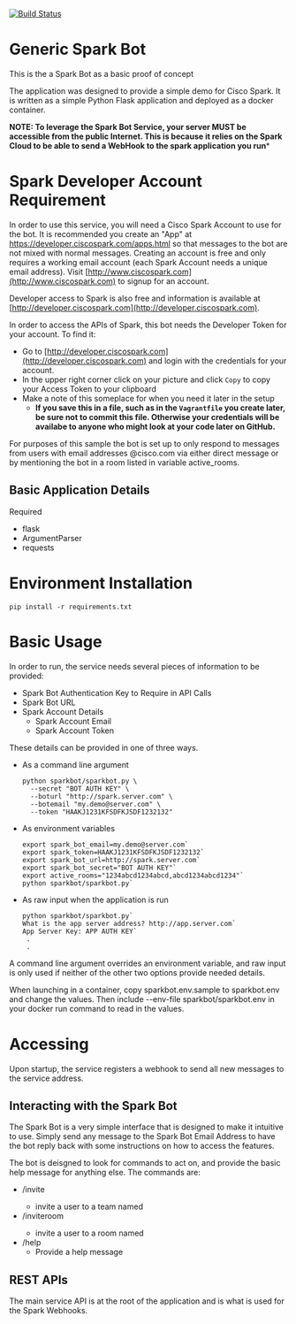 [![Build Status](https://travis-ci.org/securenetwrk/sparkbot-base.svg?branch=master)](https://travis-ci.org/securenetwrk/sparkbot-base)

# Generic Spark Bot

This is the a Spark Bot as a basic proof of concept

The application was designed to provide a simple demo for Cisco Spark.  It is written as a simple Python Flask application and deployed as a docker container.

**NOTE: To leverage the Spark Bot Service, your server MUST be accessible from the public Internet.  This is because it relies on the Spark Cloud to be able to send a WebHook to the spark application you run***


# Spark Developer Account Requirement
In order to use this service, you will need a Cisco Spark Account to use for the bot.  It is recommended you create an "App" at https://developer.ciscospark.com/apps.html so that messages to the bot are not mixed with normal messages.
Creating an account is free and only requires a working email account (each Spark Account needs a unique email address).  Visit [http://www.ciscospark.com](http://www.ciscospark.com) to signup for an account.

Developer access to Spark is also free and information is available at [http://developer.ciscospark.com](http://developer.ciscospark.com).

In order to access the APIs of Spark, this bot needs the Developer Token for your account.  To find it:

* Go to [http://developer.ciscospark.com](http://developer.ciscospark.com) and login with the credentials for your account.
* In the upper right corner click on your picture and click `Copy` to copy your Access Token to your clipboard
* Make a note of this someplace for when you need it later in the setup
  * **If you save this in a file, such as in the `Vagrantfile` you create later, be sure not to commit this file.  Otherwise your credentials will be availabe to anyone who might look at your code later on GitHub.**

For purposes of this sample the bot is set up to only respond to messages from users with email addresses @cisco.com via either direct message or by mentioning the bot in a room listed in variable active_rooms.

## Basic Application Details

Required

* flask
* ArgumentParser
* requests

# Environment Installation

    pip install -r requirements.txt

# Basic Usage

In order to run, the service needs several pieces of information to be provided:

* Spark Bot Authentication Key to Require in API Calls
* Spark Bot URL
* Spark Account Details
  * Spark Account Email
  * Spark Account Token

These details can be provided in one of three ways.

* As a command line argument

	```
	python sparkbot/sparkbot.py \
	  --secret "BOT AUTH KEY" \
	  --boturl "http://spark.server.com" \
	  --botemail "my.demo@server.com" \
	  --token "HAAKJ1231KFSDFKJSDF1232132"
	```

* As environment variables

	```
	export spark_bot_email=my.demo@server.com`
	export spark_token=HAAKJ1231KFSDFKJSDF1232132`
	export spark_bot_url=http://spark.server.com`
	export spark_bot_secret="BOT AUTH KEY"`
	export active_rooms="1234abcd1234abcd,abcd1234abcd1234"`
	python sparkbot/sparkbot.py`
	```

* As raw input when the application is run

	```
	python sparkbot/sparkbot.py`
	What is the app server address? http://app.server.com`
	App Server Key: APP AUTH KEY`
	 .
	 .

	```

A command line argument overrides an environment variable, and raw input is only used if neither of the other two options provide needed details.

When launching in a container, copy sparkbot.env.sample to sparkbot.env and change the values. Then include --env-file sparkbot/sparkbot.env in your docker run command to read in the values.

# Accessing

Upon startup, the service registers a webhook to send all new messages to the service address.


## Interacting with the Spark Bot
The Spark Bot is a very simple interface that is designed to make it intuitive to use.  Simply send any message to the Spark Bot Email Address to have the bot reply back with some instructions on how to access the features.

The bot is deisgned to look for commands to act on, and provide the basic help message for anything else.  The commands are:

* /invite <teamname>
  * invite a user to a team named <teamname>
* /inviteroom <roomname>
  * invite a user to a room named <roomname>
* /help
  * Provide a help message

## REST APIs

The main service API is at the root of the application and is what is used for the Spark Webhooks.


